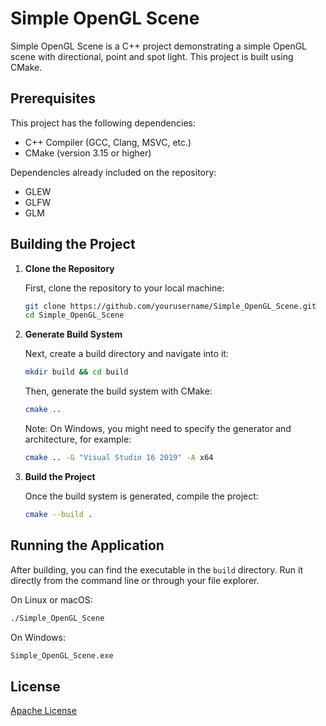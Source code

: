 # Simple OpenGL Scene

Simple OpenGL Scene is a C++ project demonstrating a simple OpenGL scene with directional, point and spot light. This project is built using CMake.

## Prerequisites

This project has the following dependencies:

- C++ Compiler (GCC, Clang, MSVC, etc.)
- CMake (version 3.15 or higher)

Dependencies already included on the repository:

- GLEW
- GLFW
- GLM

## Building the Project

1. **Clone the Repository**

    First, clone the repository to your local machine:

    ```sh
    git clone https://github.com/yourusername/Simple_OpenGL_Scene.git
    cd Simple_OpenGL_Scene
    ```

2. **Generate Build System**

    Next, create a build directory and navigate into it:

    ```sh
    mkdir build && cd build
    ```

    Then, generate the build system with CMake:

    ```sh
    cmake ..
    ```

    Note: On Windows, you might need to specify the generator and architecture, for example:

    ```sh
    cmake .. -G "Visual Studio 16 2019" -A x64
    ```

3. **Build the Project**

    Once the build system is generated, compile the project:

    ```sh
    cmake --build .
    ```

## Running the Application

After building, you can find the executable in the `build` directory. Run it directly from the command line or through your file explorer.

On Linux or macOS:

```sh
./Simple_OpenGL_Scene
```

On Windows:

```sh
Simple_OpenGL_Scene.exe
```

## License

[Apache License](LICENSE)
